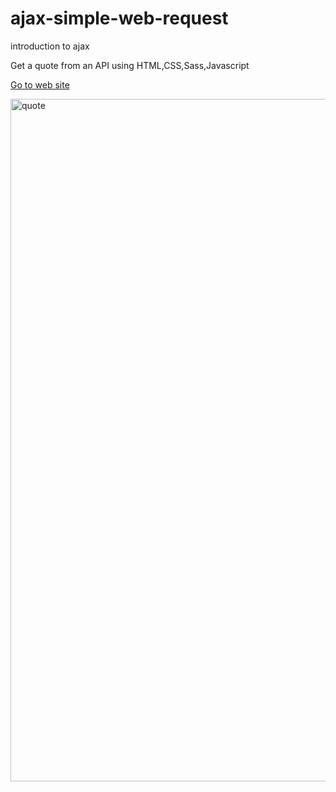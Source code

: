 # ajax-simple-web-request
introduction to ajax

Get a quote from an API
using HTML,CSS,Sass,Javascript

[Go to web site](https://alain17-web.github.io/ajax-simple-web-request/)

<img width="1092" alt="quote" src="https://user-images.githubusercontent.com/60004408/125627962-314bb86e-9833-4625-a1c4-0c732fdc9357.png">

